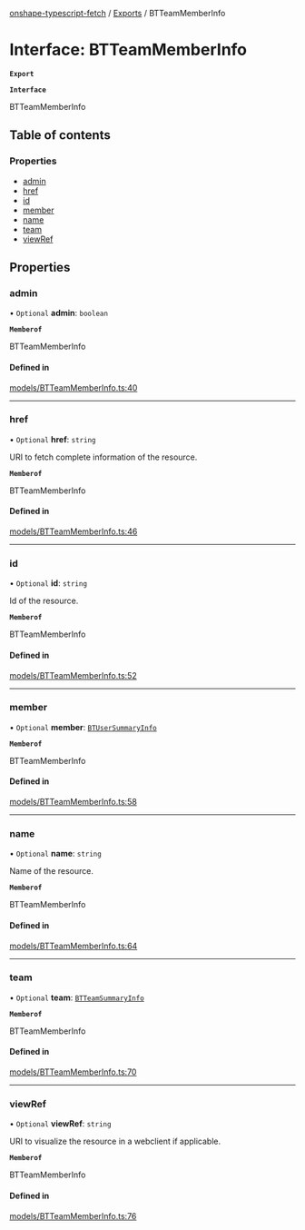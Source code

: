 [onshape-typescript-fetch](../README.md) / [Exports](../modules.md) / BTTeamMemberInfo

# Interface: BTTeamMemberInfo

**`Export`**

**`Interface`**

BTTeamMemberInfo

## Table of contents

### Properties

- [admin](BTTeamMemberInfo.md#admin)
- [href](BTTeamMemberInfo.md#href)
- [id](BTTeamMemberInfo.md#id)
- [member](BTTeamMemberInfo.md#member)
- [name](BTTeamMemberInfo.md#name)
- [team](BTTeamMemberInfo.md#team)
- [viewRef](BTTeamMemberInfo.md#viewref)

## Properties

### admin

• `Optional` **admin**: `boolean`

**`Memberof`**

BTTeamMemberInfo

#### Defined in

[models/BTTeamMemberInfo.ts:40](https://github.com/toebes/onshape-typescript-fetch/blob/3e11ae1/models/BTTeamMemberInfo.ts#L40)

___

### href

• `Optional` **href**: `string`

URI to fetch complete information of the resource.

**`Memberof`**

BTTeamMemberInfo

#### Defined in

[models/BTTeamMemberInfo.ts:46](https://github.com/toebes/onshape-typescript-fetch/blob/3e11ae1/models/BTTeamMemberInfo.ts#L46)

___

### id

• `Optional` **id**: `string`

Id of the resource.

**`Memberof`**

BTTeamMemberInfo

#### Defined in

[models/BTTeamMemberInfo.ts:52](https://github.com/toebes/onshape-typescript-fetch/blob/3e11ae1/models/BTTeamMemberInfo.ts#L52)

___

### member

• `Optional` **member**: [`BTUserSummaryInfo`](BTUserSummaryInfo.md)

**`Memberof`**

BTTeamMemberInfo

#### Defined in

[models/BTTeamMemberInfo.ts:58](https://github.com/toebes/onshape-typescript-fetch/blob/3e11ae1/models/BTTeamMemberInfo.ts#L58)

___

### name

• `Optional` **name**: `string`

Name of the resource.

**`Memberof`**

BTTeamMemberInfo

#### Defined in

[models/BTTeamMemberInfo.ts:64](https://github.com/toebes/onshape-typescript-fetch/blob/3e11ae1/models/BTTeamMemberInfo.ts#L64)

___

### team

• `Optional` **team**: [`BTTeamSummaryInfo`](BTTeamSummaryInfo.md)

**`Memberof`**

BTTeamMemberInfo

#### Defined in

[models/BTTeamMemberInfo.ts:70](https://github.com/toebes/onshape-typescript-fetch/blob/3e11ae1/models/BTTeamMemberInfo.ts#L70)

___

### viewRef

• `Optional` **viewRef**: `string`

URI to visualize the resource in a webclient if applicable.

**`Memberof`**

BTTeamMemberInfo

#### Defined in

[models/BTTeamMemberInfo.ts:76](https://github.com/toebes/onshape-typescript-fetch/blob/3e11ae1/models/BTTeamMemberInfo.ts#L76)
